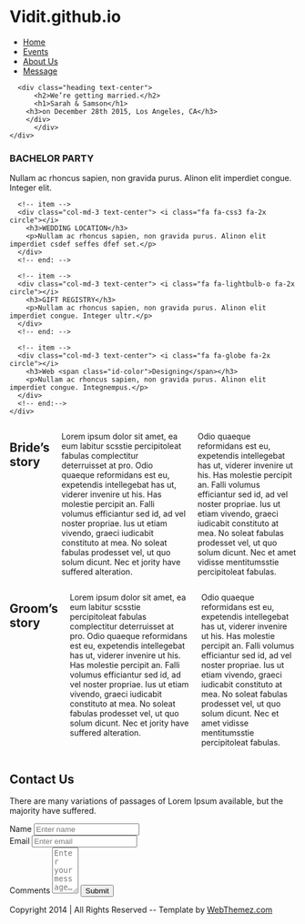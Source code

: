 # Vidit.github.io
<!-- 
Author URI: http://webthemez.com/ 
Donate to remove backlink form the site
-->
<!doctype html>
<!--[if IE 7 ]>    <html lang="en-gb" class="isie ie7 oldie no-js"> <![endif]-->
<!--[if IE 8 ]>    <html lang="en-gb" class="isie ie8 oldie no-js"> <![endif]-->
<!--[if IE 9 ]>    <html lang="en-gb" class="isie ie9 no-js"> <![endif]-->
<!--[if (gt IE 9)|!(IE)]><!-->
<html lang="en-gb" class="no-js">
<!--<![endif]-->
<head>
<meta charset="utf-8">
<meta name="viewport" content="width=device-width, initial-scale=1, maximum-scale=1">
<!--[if lt IE 9]> 
    <meta http-equiv="X-UA-Compatible" content="IE=edge,chrome=1">
    <![endif]-->
<title>The Best Wedding Free Bootstrap Template | Webthemez</title>
<meta name="description" content="">
<meta name="author" content="WebThemez">
<!--[if lt IE 9]>
        <script src="http://html5shim.googlecode.com/svn/trunk/html5.js"></script>
    <![endif]-->
<!--[if lte IE 8]>
		<script type="text/javascript" src="http://explorercanvas.googlecode.com/svn/trunk/excanvas.js"></script>
	<![endif]-->
<link rel="stylesheet" href="css/bootstrap.min.css" />
<link href="css/animate.css" rel="stylesheet" media="screen">
<link rel="stylesheet" href="css/styles.css" />
<link href="font/css/font-awesome.min.css" rel="stylesheet">
</head>

<body>
<nav id="mainNav">
  <div id="menuToggle"><i class="fa fa-bars"></i></div>
  <ul class="menuLinks">
    <li class="active" id="firstLink"><a href="#home" class="scroll-link">Home</a></li>
    <li><a href="#events" class="scroll-link">Events</a></li>
    <li><a href="#aboutUs" class="scroll-link">About Us</a></li>
    <li><a href="#contactUs" class="scroll-link">Message</a></li>
  </ul>
</nav>
<!--/.header-->
<div id="#top"></div>
<section id="home">
  <div class="banner-container">
    <div class="container">
      <div class="row"> 
      
      <div class="heading text-center">
          <h2>We’re getting married.</h2>
          <h1>Sarah & Samson</h1>
        <h3>on December 28th 2015, Los Angeles, CA</h3> 
        </div>    
          </div>
    </div>
  </div>
</section>
<section id="counter" >
     <div class="container">
         <div class="row"> 
             <div class="col-md-12"> 
             <div class="countdown styled"></div>
                 </div>
             </div>
         </div>
</section>
<section id="events" class="page-section colord">
  <div class="container">
    <div class="row"> 
      <!-- item -->
      <div class="col-md-3 text-center"> <i class="fa fa-arrows fa-2x circle"></i>
        <h3>BACHELOR PARTY</h3>
        <p>Nullam ac rhoncus sapien, non gravida purus. Alinon elit imperdiet congue. Integer elit.</p>
      </div>
      <!-- end: --> 
      
      <!-- item -->
      <div class="col-md-3 text-center"> <i class="fa fa-css3 fa-2x circle"></i>
        <h3>WEDDING LOCATION</h3>
        <p>Nullam ac rhoncus sapien, non gravida purus. Alinon elit imperdiet csdef seffes dfef set.</p>
      </div>
      <!-- end: --> 
      
      <!-- item -->
      <div class="col-md-3 text-center"> <i class="fa fa-lightbulb-o fa-2x circle"></i>
        <h3>GIFT REGISTRY</h3>
        <p>Nullam ac rhoncus sapien, non gravida purus. Alinon elit imperdiet congue. Integer ultr.</p>
      </div>
      <!-- end: --> 
      
      <!-- item -->
      <div class="col-md-3 text-center"> <i class="fa fa-globe fa-2x circle"></i>
        <h3>Web <span class="id-color">Designing</span></h3>
        <p>Nullam ac rhoncus sapien, non gravida purus. Alinon elit imperdiet congue. Integnempus.</p>
      </div>
      <!-- end:--> 
    </div>
  </div>
  <!--/.container--> 
</section>
<section id="aboutUs">
  <div class="container">
    <div class="row feature design">
      <div class="six columns right">
        <h2>Bride’s story</h2>
        <p>Lorem ipsum dolor sit amet, ea eum labitur scsstie percipitoleat fabulas complectitur deterruisset at pro. Odio quaeque reformidans est eu, expetendis intellegebat has ut, viderer invenire ut his. Has molestie percipit an. Falli volumus efficiantur sed id, ad vel noster propriae. Ius ut etiam vivendo, graeci iudicabit constituto at mea. No soleat fabulas prodesset vel, ut quo solum dicunt.
          Nec et jority have suffered alteration. </p>
        <p>Odio quaeque reformidans est eu, expetendis intellegebat has ut, viderer invenire ut his. Has molestie percipit an. Falli volumus efficiantur sed id, ad vel noster propriae. Ius ut etiam vivendo, graeci iudicabit constituto at mea. No soleat fabulas prodesset vel, ut quo solum dicunt.
          Nec et amet vidisse mentitumsstie percipitoleat fabulas. </p>
      </div>
      <div class="six columns feature-media left"> <img src="images/pic2.png" alt=""> </div>
    </div>
        <div class="row feature design">
      <div class="six columns left">
        <h2>Groom’s story</h2>
        <p>Lorem ipsum dolor sit amet, ea eum labitur scsstie percipitoleat fabulas complectitur deterruisset at pro. Odio quaeque reformidans est eu, expetendis intellegebat has ut, viderer invenire ut his. Has molestie percipit an. Falli volumus efficiantur sed id, ad vel noster propriae. Ius ut etiam vivendo, graeci iudicabit constituto at mea. No soleat fabulas prodesset vel, ut quo solum dicunt.
          Nec et jority have suffered alteration. </p>
        <p>Odio quaeque reformidans est eu, expetendis intellegebat has ut, viderer invenire ut his. Has molestie percipit an. Falli volumus efficiantur sed id, ad vel noster propriae. Ius ut etiam vivendo, graeci iudicabit constituto at mea. No soleat fabulas prodesset vel, ut quo solum dicunt.
          Nec et amet vidisse mentitumsstie percipitoleat fabulas. </p>
      </div>
      <div class="six columns feature-media right"> <img src="images/pic1.png" alt=""> </div>
    </div>
  </div>
</section>
<section id="contactUs" class="contact-parlex">
  <div class="parlex-back">
    <div class="container">
      <div class="row">
        <div class="heading text-center"> 
          <!-- Heading -->
          <h2>Contact Us</h2>
          <p>There are many variations of passages of Lorem Ipsum available, but the majority have suffered.</p>
        </div>
      </div>
      <div class="row mrgn30">
        <form method="post" action="" id="contactfrm" role="form">
          <div class="col-sm-12">
            <div class="form-group">
              <label for="name">Name</label>
              <input type="text" class="form-control" name="name" id="name" placeholder="Enter name" title="Please enter your name (at least 2 characters)">
            </div>
            <div class="form-group">
              <label for="email">Email</label>
              <input type="email" class="form-control" name="email" id="email" placeholder="Enter email" title="Please enter a valid email address">
            </div>
            <div class="form-group">
              <label for="comments">Comments</label>
              <textarea name="comment" class="form-control" id="comments" cols="3" rows="5" placeholder="Enter your message…" title="Please enter your message (at least 10 characters)"></textarea>
              <button name="submit" type="submit" class="btn btn-lg btn-primary" id="submit">Submit</button>
            </div>
            <div class="result"></div>
          </div>
        </form>
      </div>
    </div>
    <!--/.container--> 
  </div>
</section>
<footer>
  <div class="container">
    <div class="social text-center"> <a href="#"><i class="fa fa-twitter"></i></a> <a href="#"><i class="fa fa-facebook"></i></a> <a href="#"><i class="fa fa-dribbble"></i></a> <a href="#"><i class="fa fa-flickr"></i></a> <a href="#"><i class="fa fa-github"></i></a> </div>
    <div class="clear"></div>
    <!--CLEAR FLOATS--> 
  </div>
</footer>
<!--/.page-section-->
<section class="copyright">
  <div class="container">
    <div class="row">
      <div class="col-sm-12 text-center"> Copyright 2014 | All Rights Reserved -- Template by <a href="http://webThemez.com">WebThemez.com</a> </div>
    </div>
    <!-- / .row --> 
  </div>
</section>
<a href="#top" class="topHome"><i class="fa fa-chevron-up fa-2x"></i></a> 

<!--[if lte IE 8]><script src="//ajax.googleapis.com/ajax/libs/jquery/1.11.0/jquery.min.js"></script><![endif]--> 
<script src="js/modernizr-latest.js"></script> 
<script src="js/jquery-1.8.2.min.js" type="text/javascript"></script> 
<script src="js/bootstrap.min.js" type="text/javascript"></script> 
<script src="js/jquery.nav.js" type="text/javascript"></script> 
<script src="js/waypoints.js"></script> 
<script src="js/Backstretch.js" type="text/javascript"></script> 
<script src="js/custom.js" type="text/javascript"></script> 
<script type="text/javascript" src="js/jquery.countdown.js"></script>
</body>
</html>

